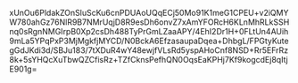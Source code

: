 xUnOu6PldakZOnSluScKu6cnPDUAoUQqECj50Mo91K1meG1CPEU+v2iQMYW780ahGz76NlR9B7NMrUqjD8R9esDh6onvZ7xAmYFORcH6KLnMhRLkSSHnq0sRgnNMGIrpB0Xp2csDh488TyPrGmLZaaAPY/4EhI2Dr1H+0FLtUn4AUih9mLa5YPqPxP3MjMgkfjMYCD/N0BckA6EfzasaupaDqea+DhbgL/FPGtyKutegGdJKdi3d/SBJu183/7tXDuR4wY48ewjfVLsRd5yspAHoCnf8NSD+Rr5EFrRz8k+5sYHQcXuTbwQZCfisRz+TZfCknsPefhQN0OqsEaKPHj7Kf9kogcdEj8qItjE901g=
